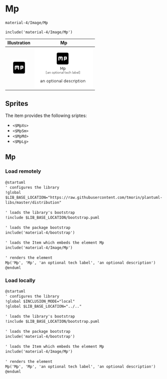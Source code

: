 # Mp


```text
material-4/Image/Mp
```

```text
include('material-4/Image/Mp')
```



| Illustration | Mp |
| :---: | :---: |
| ![illustration for Illustration](../../material-4/Image/Mp.png) | ![illustration for Mp](../../material-4/Image/Mp.Local.png) |



## Sprites
The item provides the following sriptes:

- `<$MpXs>`
- `<$MpSm>`
- `<$MpMd>`
- `<$MpLg>`





## Mp

### Load remotely
```plantuml
@startuml
' configures the library
!global $LIB_BASE_LOCATION="https://raw.githubusercontent.com/tmorin/plantuml-libs/master/distribution"

' loads the library's bootstrap
!include $LIB_BASE_LOCATION/bootstrap.puml

' loads the package bootstrap
include('material-4/bootstrap')

' loads the Item which embeds the element Mp
include('material-4/Image/Mp')

' renders the element
Mp('Mp', 'Mp', 'an optional tech label', 'an optional description')
@enduml
```

### Load locally
```plantuml
@startuml
' configures the library
!global $INCLUSION_MODE="local"
!global $LIB_BASE_LOCATION="../.."

' loads the library's bootstrap
!include $LIB_BASE_LOCATION/bootstrap.puml

' loads the package bootstrap
include('material-4/bootstrap')

' loads the Item which embeds the element Mp
include('material-4/Image/Mp')

' renders the element
Mp('Mp', 'Mp', 'an optional tech label', 'an optional description')
@enduml
```

